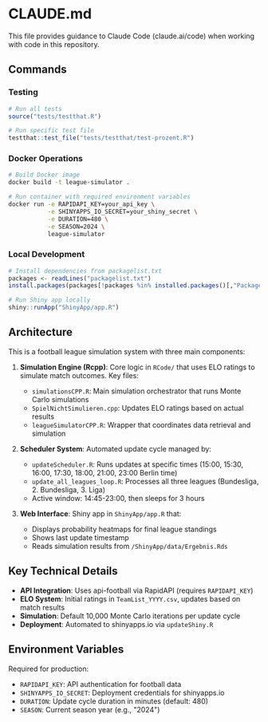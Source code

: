# CLAUDE.md

This file provides guidance to Claude Code (claude.ai/code) when working with code in this repository.

## Commands

### Testing
```r
# Run all tests
source("tests/testthat.R")

# Run specific test file
testthat::test_file("tests/testthat/test-prozent.R")
```

### Docker Operations
```bash
# Build Docker image
docker build -t league-simulator .

# Run container with required environment variables
docker run -e RAPIDAPI_KEY=your_api_key \
           -e SHINYAPPS_IO_SECRET=your_shiny_secret \
           -e DURATION=480 \
           -e SEASON=2024 \
           league-simulator
```

### Local Development
```r
# Install dependencies from packagelist.txt
packages <- readLines("packagelist.txt")
install.packages(packages[!packages %in% installed.packages()[,"Package"]])

# Run Shiny app locally
shiny::runApp("ShinyApp/app.R")
```

## Architecture

This is a football league simulation system with three main components:

1. **Simulation Engine (Rcpp)**: Core logic in `RCode/` that uses ELO ratings to simulate match outcomes. Key files:
   - `simulationsCPP.R`: Main simulation orchestrator that runs Monte Carlo simulations
   - `SpielNichtSimulieren.cpp`: Updates ELO ratings based on actual results
   - `leagueSimulatorCPP.R`: Wrapper that coordinates data retrieval and simulation

2. **Scheduler System**: Automated update cycle managed by:
   - `updateScheduler.R`: Runs updates at specific times (15:00, 15:30, 16:00, 17:30, 18:00, 21:00, 23:00 Berlin time)
   - `update_all_leagues_loop.R`: Processes all three leagues (Bundesliga, 2. Bundesliga, 3. Liga)
   - Active window: 14:45-23:00, then sleeps for 3 hours

3. **Web Interface**: Shiny app in `ShinyApp/app.R` that:
   - Displays probability heatmaps for final league standings
   - Shows last update timestamp
   - Reads simulation results from `/ShinyApp/data/Ergebnis.Rds`

## Key Technical Details

- **API Integration**: Uses api-football via RapidAPI (requires `RAPIDAPI_KEY`)
- **ELO System**: Initial ratings in `TeamList_YYYY.csv`, updates based on match results
- **Simulation**: Default 10,000 Monte Carlo iterations per update cycle
- **Deployment**: Automated to shinyapps.io via `updateShiny.R`

## Environment Variables

Required for production:
- `RAPIDAPI_KEY`: API authentication for football data
- `SHINYAPPS_IO_SECRET`: Deployment credentials for shinyapps.io
- `DURATION`: Update cycle duration in minutes (default: 480)
- `SEASON`: Current season year (e.g., "2024")